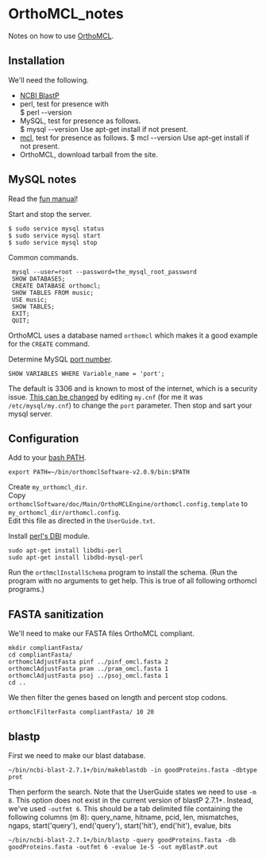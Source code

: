 # OrthoMCL_notes

Notes on how to use [OrthoMCL](http://orthomcl.org/orthomcl/).


## Installation

We'll need the following.

* [NCBI BlastP](https://blast.ncbi.nlm.nih.gov/Blast.cgi?CMD=Web&PAGE_TYPE=BlastDocs&DOC_TYPE=Download)
* perl, test for presence with    
    $ perl --version
* MySQL, test for presence as follows.    
    $ mysql --version
Use apt-get install if not present.    
* [mcl](https://www.micans.org/mcl/index.html), test for presence as follows.
    $ mcl --version
Use apt-get install if not present.
* OrthoMCL, download tarball from the site.


## MySQL notes

Read the [fun manual](https://dev.mysql.com/doc/refman/5.7/en/)!

Start and stop the server.

    $ sudo service mysql status
    $ sudo service mysql start
    $ sudo service mysql stop

Common commands.

     mysql --user=root --password=the_mysql_root_password
     SHOW DATABASES;
     CREATE DATABASE orthomcl;
     SHOW TABLES FROM music;
     USE music;
     SHOW TABLES;
     EXIT;
     QUIT;

OrthoMCL uses a database named `orthomcl` which makes it a good example for the `CREATE` command.

Determine MySQL [port number](https://stackoverflow.com/a/18353323).

    SHOW VARIABLES WHERE Variable_name = 'port';

The default is 3306 and is known to most of the internet, which is a security issue.
[This can be changed](https://www.quora.com/How-do-I-configure-MySQL-to-listen-on-a-port-other-than-port-3306) by editing `my.cnf` (for me it was `/etc/mysql/my.cnf`) to change the `port` parameter.
Then stop and sart your mysql server.

## Configuration

Add to your [bash PATH](https://unix.stackexchange.com/a/26059).

    export PATH=~/bin/orthomclSoftware-v2.0.9/bin:$PATH


Create `my_orthomcl_dir`.    
Copy `orthomclSoftware/doc/Main/OrthoMCLEngine/orthomcl.config.template` to `my_orthomcl_dir/orthomcl.config`.    
Edit this file as directed in the `UserGuide.txt`.    



Install [perl's DBI](https://superuser.com/a/68434) module.

    sudo apt-get install libdbi-perl
    sudo apt-get install libdbd-mysql-perl


Run the `orthmclInstallSchema` program to install the schema. (Run the program with no arguments to get help.  This is true of all following orthomcl programs.)


## FASTA sanitization

We'll need to make our FASTA files OrthoMCL compliant.

    mkdir compliantFasta/
    cd compliantFasta/
    orthomclAdjustFasta pinf ../pinf_omcl.fasta 2
    orthomclAdjustFasta pram ../pram_omcl.fasta 1
    orthomclAdjustFasta psoj ../psoj_omcl.fasta 1
    cd ..

We then filter the genes based on length and percent stop codons.

    orthomclFilterFasta compliantFasta/ 10 20
    
## blastp

First we need to make our blast database.

    ~/bin/ncbi-blast-2.7.1+/bin/makeblastdb -in goodProteins.fasta -dbtype prot

Then perform the search.
Note that the UserGuide states we need to use `-m 8`.
This option does not exist in the current version of blastP 2.7.1+.
Instead, we've used `-outfmt 6`.
This should be a tab delimited file containing the following columns (m 8):
  query_name, hitname, pcid, len, mismatches, ngaps, start('query'), 
  end('query'), start('hit'), end('hit'), evalue, bits

    ~/bin/ncbi-blast-2.7.1+/bin/blastp -query goodProteins.fasta -db goodProteins.fasta -outfmt 6 -evalue 1e-5 -out myBlastP.out








